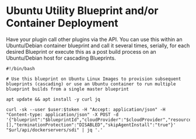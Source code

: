 Ubuntu Utility Blueprint and/or Container Deployment
==================

Have your plugin call other plugins via the API. You can use this within an Ubuntu/Debian container blueprint and call it several times, serially, for each desired Blueprint or execute this as a post build process on an Ubuntu/Debian host for cascading Blueprints.

```
#!/bin/bash

# Use this blueprint on Ubuntu Linux Images to provision subsequent blueprints (cascading) or use an Ubuntu container to run multiple blueprint builds from a single master blueprint

apt update && apt install -y curl jq

curl -sk --user $user:$token -H "Accept: application/json" -H "Content-type: application/json" -X POST -d '{"blueprint":"$blueprintId","cloudProvider":"$cloudProvider","resourcePool":"$resourcePool","cluster":null,"params":[],"terminationProtection":"DISABLED","skipAgentInstall":"true"}' "$url/api/dockerservers/sdi" | jq '.'
```
